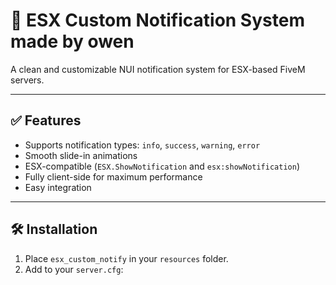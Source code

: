 # 📢 ESX Custom Notification System made by owen

A clean and customizable NUI notification system for ESX-based FiveM servers.

---

## ✅ Features

- Supports notification types: `info`, `success`, `warning`, `error`
- Smooth slide-in animations
- ESX-compatible (`ESX.ShowNotification` and `esx:showNotification`)
- Fully client-side for maximum performance
- Easy integration

---

## 🛠️ Installation

1. Place `esx_custom_notify` in your `resources` folder.
2. Add to your `server.cfg`:
